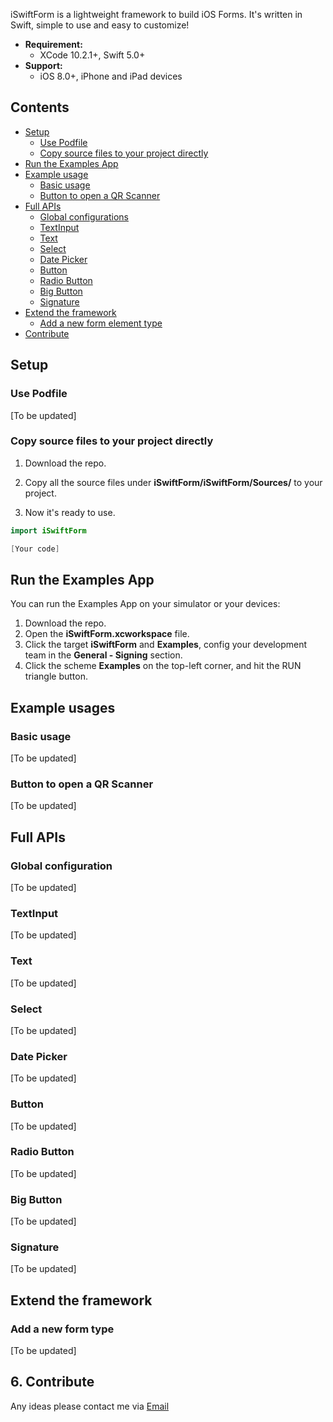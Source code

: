 iSwiftForm is a lightweight framework to build iOS Forms. It's written in Swift, simple to use and easy to customize!

* **Requirement:**
  * XCode 10.2.1+, Swift 5.0+
* **Support:**
  * iOS 8.0+, iPhone and iPad devices

## Contents

* [Setup](#setup)
  + [Use Podfile](#use-podfile)
  + [Copy source files to your project directly](#copy-source-files-to-your-project-directly)
* [Run the Examples App](#run-the-examples-app)
* [Example usage](#example-usage)
  + [Basic usage](#basic-usage)
  + [Button to open a QR Scanner](#button-to-open-a-qr-scanner)
* [Full APIs](#full-apis)
  + [Global configurations](#global-configurations)
  + [TextInput](#textinput)
  + [Text](#text)
  + [Select](#select)
  + [Date Picker](#date-picker)
  + [Button](#button)
  + [Radio Button](#radio-button)
  + [Big Button](#big-button)
  + [Signature](#signature)
* [Extend the framework](#extend-the-framework)
  + [Add a new form element type](#add-a-new-form-element-type)
* [Contribute](#contribute)

## Setup
### Use Podfile

[To be updated]

### Copy source files to your project directly

1. Download the repo.

2. Copy all the source files under **iSwiftForm/iSwiftForm/Sources/** to your project.

3. Now it's ready to use.

```swift
import iSwiftForm

[Your code]

```

## Run the Examples App

You can run the Examples App on your simulator or your devices:
1. Download the repo.
2. Open the **iSwiftForm.xcworkspace** file.
3. Click the target **iSwiftForm** and **Examples**, config your development team in the **General - Signing** section.
4. Click the scheme **Examples** on the top-left corner, and hit the RUN triangle button.

## Example usages
### Basic usage

[To be updated]

### Button to open a QR Scanner

[To be updated]

## Full APIs

### Global configuration

[To be updated]

### TextInput

[To be updated]

### Text

[To be updated]

### Select

[To be updated]

### Date Picker

[To be updated]

### Button

[To be updated]

### Radio Button

[To be updated]

### Big Button

[To be updated]

### Signature

[To be updated]

## Extend the framework

### Add a new form type

[To be updated]

## 6. Contribute

Any ideas please contact me via [Email](malto:wangrqt196@gmail.com)
